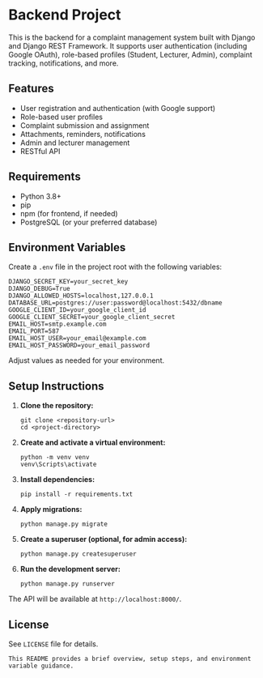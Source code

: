# Backend Project

This is the backend for a complaint management system built with Django and Django REST Framework. It supports user authentication (including Google OAuth), role-based profiles (Student, Lecturer, Admin), complaint tracking, notifications, and more.

## Features

- User registration and authentication (with Google support)
- Role-based user profiles
- Complaint submission and assignment
- Attachments, reminders, notifications
- Admin and lecturer management
- RESTful API

## Requirements

- Python 3.8+
- pip
- npm (for frontend, if needed)
- PostgreSQL (or your preferred database)

## Environment Variables

Create a `.env` file in the project root with the following variables:

```
DJANGO_SECRET_KEY=your_secret_key
DJANGO_DEBUG=True
DJANGO_ALLOWED_HOSTS=localhost,127.0.0.1
DATABASE_URL=postgres://user:password@localhost:5432/dbname
GOOGLE_CLIENT_ID=your_google_client_id
GOOGLE_CLIENT_SECRET=your_google_client_secret
EMAIL_HOST=smtp.example.com
EMAIL_PORT=587
EMAIL_HOST_USER=your_email@example.com
EMAIL_HOST_PASSWORD=your_email_password
```

Adjust values as needed for your environment.

## Setup Instructions

1. **Clone the repository:**
   ```
   git clone <repository-url>
   cd <project-directory>
   ```

2. **Create and activate a virtual environment:**
   ```
   python -m venv venv
   venv\Scripts\activate
   ```

3. **Install dependencies:**
   ```
   pip install -r requirements.txt
   ```

4. **Apply migrations:**
   ```
   python manage.py migrate
   ```

5. **Create a superuser (optional, for admin access):**
   ```
   python manage.py createsuperuser
   ```

6. **Run the development server:**
   ```
   python manage.py runserver
   ```

The API will be available at `http://localhost:8000/`.

## License

See `LICENSE` file for details.
```
This README provides a brief overview, setup steps, and environment variable guidance.